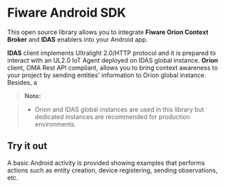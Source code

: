 Fiware Android SDK
===================

This open source library allows you to integrate **Fiware Orion Context Broker** and **IDAS** enablers into your Android app.

**IDAS** client implements Ultralight 2.0/HTTP protocol and it is prepared to interact with an UL2.0 IoT Agent deployed on IDAS global instance. 
**Orion** client, OMA Rest API compliant, allows you to bring context awareness to your project by sending entities' information to Orion global instance.
Besides, a 

> **Note:**

> - Orion and IDAS global instances are used in this library but dedicated instances are recommended for production environments.

Try it out
-------------

A basic Android activity is provided showing examples that performs actions such as entity creation, device registering, sending observations, etc. 


